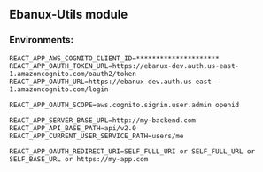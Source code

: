 ## Ebanux-Utils module

### Environments:

    REACT_APP_AWS_COGNITO_CLIENT_ID=*********************
    REACT_APP_OAUTH_TOKEN_URL=https://ebanux-dev.auth.us-east-1.amazoncognito.com/oauth2/token
    REACT_APP_OAUTH_URL=https://ebanux-dev.auth.us-east-1.amazoncognito.com/login
    
    REACT_APP_OAUTH_SCOPE=aws.cognito.signin.user.admin openid
    
    REACT_APP_SERVER_BASE_URL=http://my-backend.com
    REACT_APP_API_BASE_PATH=api/v2.0
    REACT_APP_CURRENT_USER_SERVICE_PATH=users/me
    
    REACT_APP_OAUTH_REDIRECT_URI=SELF_FULL_URI or SELF_FULL_URL or SELF_BASE_URL or https://my-app.com
    